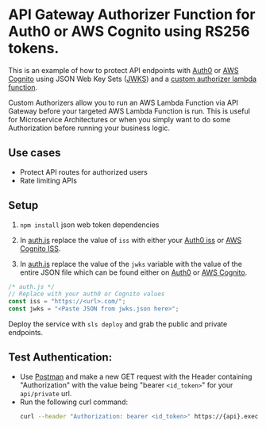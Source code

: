 <!--
title: API Gateway Authorizer Function for Auth0 or AWS Cognito using RS256 tokens.
description: Authorize your API Gateway with either Auth0 or Cognito JWKS RS256 tokens.
layout: Doc
-->
# API Gateway Authorizer Function for Auth0 or AWS Cognito using RS256 tokens.

This is an example of how to protect API endpoints with [Auth0](https://auth0.com/) or [AWS Cognito](https://aws.amazon.com/cognito/) using JSON Web Key Sets ([JWKS](https://auth0.com/docs/jwks)) and a [custom authorizer lambda function](https://serverless.com/framework/docs/providers/aws/events/apigateway#http-endpoints-with-custom-authorizers).

Custom Authorizers allow you to run an AWS Lambda Function via API Gateway before your targeted AWS Lambda Function is run. This is useful for Microservice Architectures or when you simply want to do some Authorization before running your business logic.


## Use cases

- Protect API routes for authorized users
- Rate limiting APIs

## Setup

1. `npm install` json web token dependencies

2. In [auth.js](auth.js#L10) replace the value of `iss` with either your [Auth0 iss](http://bit.ly/2hoeRXk) or [AWS Cognito ISS](http://amzn.to/2fo77UI).

3. In [auth.js](auth.js#L17) replace the value of the `jwks` variable with the value of the entire JSON file which can be found either on [Auth0](http://bit.ly/2wedaP0) or [AWS Cognito](http://amzn.to/2fiE55n).


  ```js
  /* auth.js */
  // Replace with your auth0 or Cognito values
  const iss = "https://<url>.com/";
  const jwks = "<Paste JSON from jwks.json here>";
  ```

Deploy the service with `sls deploy` and grab the public and private endpoints.

## Test Authentication:  
-  Use [Postman](https://chrome.google.com/webstore/detail/postman/fhbjgbiflinjbdggehcddcbncdddomop?hl=en) and make a new GET request with the Header containing "Authorization" with the value being "bearer `<id_token>`" for your `api/private` url.
- Run the following curl command:
  ```sh
  curl --header "Authorization: bearer <id_token>" https://{api}.execute-api.{region}.amazonaws.com/api/private
  ```
